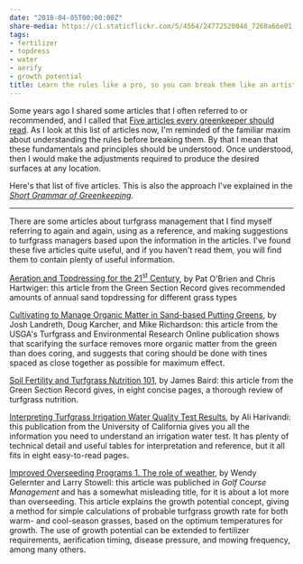 ```yaml
---
date: "2018-04-05T00:00:00Z"
share-media: https://c1.staticflickr.com/5/4564/24772520048_7268a66e01_b_d.jpg
tags:
- fertilizer
- topdress
- water
- aerify
- growth potential
title: Learn the rules like a pro, so you can break them like an artist
---
```


Some years ago I shared some articles that I often referred to or recommended, and I called that [Five articles every greenkeeper should read](http://www.blog.asianturfgrass.com/2012/04/five-articles-every-greenkeeper-should-read.html). As I look at this list of articles now, I'm reminded of the familiar maxim about understanding the rules before breaking them. By that I mean that these fundamentals and principles should be understood. Once understood, then I would make the adjustments required to produce the desired surfaces at any location.

Here's that list of five articles. This is also the approach I've explained in the [*Short Grammar of Greenkeeping*](https://leanpub.com/short_grammar_of_greenkeeping).

---

There are some articles about turfgrass management that I find myself referring to again and again, using as a reference, and making suggestions to turfgrass managers based upon the information in the articles. I've found these five articles quite useful, and if you haven't read them, you will find them to contain plenty of useful information.

[Aeration and Topdressing for the 21<sup>st</sup> Century](http://gsrpdf.lib.msu.edu/ticpdf.py?file=/2000s/2003/030301.pdf), by Pat O'Brien and Chris Hartwiger: this article from the Green Section Record gives recommended amounts of annual sand topdressing for different grass types

[Cultivating to Manage Organic Matter in Sand-based Putting Greens](http://usgatero.msu.edu/v06/n19.pdf), by Josh Landreth, Doug Karcher, and Mike Richardson: this article from the USGA's Turfgrass and Environmental Research Online publication shows that scarifying the surface removes more organic matter from the green than does coring, and suggests that coring should be done with tines spaced as close together as possible for maximum effect.

[Soil Fertility and Turfgrass Nutrition 101](http://gsrpdf.lib.msu.edu/ticpdf.py?file=/2000s/2007/070901.pdf), by James Baird: this article from the Green Section Record gives, in eight concise pages, a thorough review of turfgrass nutrition.

[Interpreting Turfgrass Irrigation Water Quality Test Results](http://anrcatalog.ucanr.edu/pdf/8009.pdf), by Ali Harivandi: this publication from the University of California gives you all the information you need to understand an irrigation water test. It has plenty of technical detail and useful tables for interpretation and reference, but it all fits in eight easy-to-read pages.

[Improved Overseeding Programs 1. The role of weather](http://files.asianturfgrass.com/gelernter_stowell_2005_improved_overseeding_gp.pdf), by Wendy Gelernter and Larry Stowell: this article was publiched in *Golf Course Management* and has a somewhat misleading title, for it is about a lot more than overseeding. This article explains the growth potential concept, giving a method for simple calculations of probable turfgrass growth rate for both warm- and cool-season grasses, based on the optimum temperatures for growth. The use of growth potential can be extended to fertilizer requirements, aerification timing, disease pressure, and mowing frequency, among many others.
